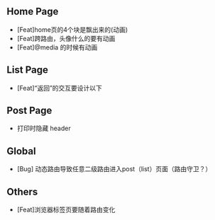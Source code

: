 ## Home Page
<!-- - [Bug]主页 720px 的时候，info 的字和布局变了，但是整体的布局没变 -->
<!-- - [Bug-fixed]Logo 是个数条，会被点到 -->
- [Feat]home页的4个块是飘出来的(动画)
- [Feat]跨路由，头像什么的要有动画
- [Feat]@media 的时候有动画

## List Page
- [Feat]“返回”的交互要设计以下

## Post Page
- 打印时隐藏 header

## Global
<!-- - [Feat] 中文时，里面的英文也要是 Times New Roman -->
- [Bug] 动态路由导致任意二级路由进入post（list）页面（路由守卫？）

## Others
- [Feat]浏览器标签页要随着路由变化
<!-- - [Bug]右下角的按钮，由于切换语言导致位置跳动 -->
<!-- - [Feat] home 页nav里的logo，当hover的时候能展开，看到具体信息（比如xxx@edu.cn），并且右键可以复制 -->
